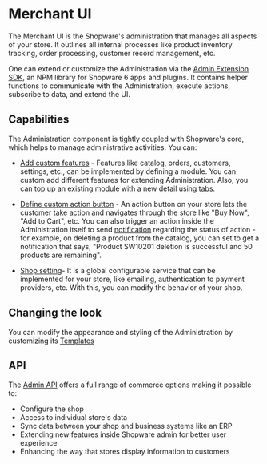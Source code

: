 # Merchant UI

The Merchant UI is the Shopware's administration that manages all aspects of your store. It outlines all internal processes like product inventory tracking, order processing, customer record management, etc.

One can extend or customize the Administration via the [Admin Extension SDK](https://shopware.github.io/admin-extension-sdk/docs/guide/), an NPM library for Shopware 6 apps and plugins. It contains helper functions to communicate with the Administration, execute actions, subscribe to data, and extend the UI.

## Capabilities

The Administration component is tightly coupled with Shopware's core, which helps to manage administrative activities. You can:

* [Add custom features](https://shopware.github.io/admin-extension-sdk/docs/guide/api-reference/ui/mainModule) - Features like catalog, orders, customers, settings, etc., can be implemented by defining a module. You can custom add different features for extending Administration. Also, you can top up an existing module with a new detail using [tabs](https://shopware.github.io/admin-extension-sdk/docs/guide/api-reference/ui/tabs).

* [Define custom action button](https://shopware.github.io/admin-extension-sdk/docs/guide/api-reference/ui/actionButton) - An action button on your store lets the customer take action and navigates through the store like "Buy Now", "Add to Cart", etc. You can also trigger an action inside the Administration itself to send [notification](https://shopware.github.io/admin-extension-sdk/docs/guide/api-reference/notification) regarding the status of action - for example, on deleting a product from the catalog, you can set to get a notification that says, "Product SW10201 deletion is successful and 50 products are remaining".

* [Shop setting](https://shopware.github.io/admin-extension-sdk/docs/guide/api-reference/ui/settingsItem)- It is a global configurable service that can be implemented for your store, like emailing, authentication to payment providers, etc. With this, you can modify the behavior of your shop.

## Changing the look

You can modify the appearance and styling of the Administration by customizing its [Templates](/docs/guides/plugins/plugins/administration/writing-templates)

## API

The [Admin API](/docs/concepts/api/admin-api) offers a full range of commerce options making it possible to:

* Configure the shop
* Access to individual store's data
* Sync data between your shop and business systems like an ERP
* Extending new features inside Shopware admin for better user experience
* Enhancing the way that stores display information to customers
